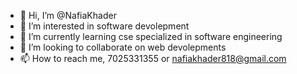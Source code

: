 - 👋 Hi, I’m @NafiaKhader
- 👀 I’m interested in software devolepment
- 🌱 I’m currently learning cse specialized in software engineering
- 💞️ I’m looking to collaborate on web devolepments
- 📫 How to reach me, 7025331355 or nafiakhader818@gmail.com
<!---
NafiaKhader/NafiaKhader is a ✨ special ✨ repository because its `README.md` (this file) appears on your GitHub profile.
You can click the Preview link to take a look at your changes.
--->
